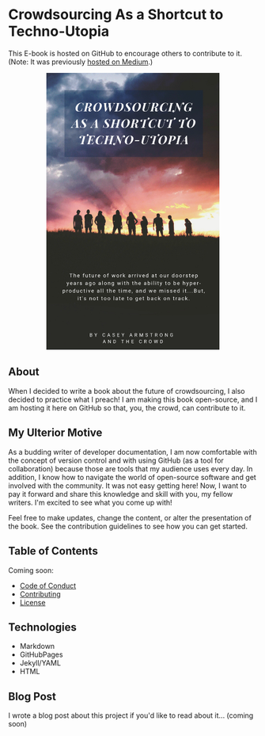 # Crowdsourcing As a Shortcut to Techno-Utopia

This E-book is hosted on GitHub to encourage others to contribute to it. (Note: It was previously [hosted on Medium](https://medium.com/@CrowdsourcingKC/crowdsourcing-as-a-shortcut-to-the-technological-singularity-free-e-book-bb7357a53f70).)

<div style="text-align:center"><img src ="https://raw.githubusercontent.com/CrowdsourcingKC/crowdsourcingshortcut/master/images/cover.png" alt="book cover" width="350"/></div>

## About

When I decided to write a book about the future of crowdsourcing, I also decided to practice what I preach! I am making this book open-source, and I am hosting it here on GitHub so that, you, the crowd, can contribute to it.

## My Ulterior Motive

As a budding writer of developer documentation, I am now comfortable with the concept of version control and with using GitHub (as a tool for collaboration) because those are tools that my audience uses every day. In addition, I know how to navigate the world of open-source software and get involved with the community. It was not easy getting here! Now, I want to pay it forward and share this knowledge and skill with you, my fellow writers. I'm excited to see what you come up with!

Feel free to make updates, change the content, or alter the presentation of the book.
See the contribution guidelines to see how you can get started.

## Table of Contents

Coming soon:

- [Code of Conduct]()
- [Contributing](https://github.com/CrowdsourcingKC/crowdsourcingshortcut/blob/master/CONTRIBUTING.md)
- [License]()

## Technologies

- Markdown
- GitHubPages
- Jekyll/YAML
- HTML

## Blog Post

I wrote a blog post about this project if you'd like to read about it... (coming soon)
